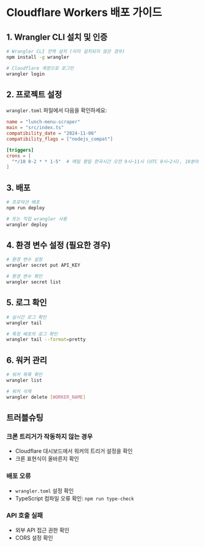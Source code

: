# Cloudflare Workers 배포 가이드

## 1. Wrangler CLI 설치 및 인증

```bash
# Wrangler CLI 전역 설치 (이미 설치되지 않은 경우)
npm install -g wrangler

# Cloudflare 계정으로 로그인
wrangler login
```

## 2. 프로젝트 설정

`wrangler.toml` 파일에서 다음을 확인하세요:

```toml
name = "lunch-menu-scraper"
main = "src/index.ts"
compatibility_date = "2024-11-06"
compatibility_flags = ["nodejs_compat"]

[triggers]
crons = [
  "*/10 0-2 * * 1-5"  # 매일 평일 한국시간 오전 9시~11시 (UTC 0시~2시), 10분마다 실행
]

```

## 3. 배포

```bash
# 프로덕션 배포
npm run deploy

# 또는 직접 wrangler 사용
wrangler deploy
```

## 4. 환경 변수 설정 (필요한 경우)

```bash
# 환경 변수 설정
wrangler secret put API_KEY

# 환경 변수 확인
wrangler secret list
```

## 5. 로그 확인

```bash
# 실시간 로그 확인
wrangler tail

# 특정 배포의 로그 확인
wrangler tail --format=pretty
```

## 6. 워커 관리

```bash
# 워커 목록 확인
wrangler list

# 워커 삭제
wrangler delete [WORKER_NAME]
```

## 트러블슈팅

### 크론 트리거가 작동하지 않는 경우
- Cloudflare 대시보드에서 워커의 트리거 설정을 확인
- 크론 표현식이 올바른지 확인

### 배포 오류
- `wrangler.toml` 설정 확인
- TypeScript 컴파일 오류 확인: `npm run type-check`

### API 호출 실패
- 외부 API 접근 권한 확인
- CORS 설정 확인
